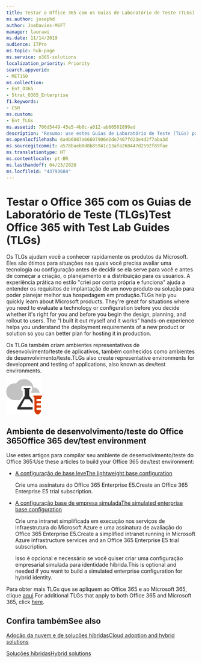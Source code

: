 ```yaml
---
title: Testar o Office 365 com os Guias de Laboratório de Teste (TLGs)
ms.author: josephd
author: JoeDavies-MSFT
manager: laurawi
ms.date: 11/14/2019
audience: ITPro
ms.topic: hub-page
ms.service: o365-solutions
localization_priority: Priority
search.appverid:
- MET150
ms.collection:
- Ent_O365
- Strat_O365_Enterprise
f1.keywords:
- CSH
ms.custom:
- Ent_TLGs
ms.assetid: 706d5449-45e5-4b0c-a012-ab60501899ad
description: 'Resumo: use estes Guias de Laboratório de Teste (TLGs) para configurar demonstração, prova de conceito ou ambientes de desenvolvimento/teste do Office 365.'
ms.openlocfilehash: 6a4b6087a66607906e2de7407fd23e4d2f7aba3d
ms.sourcegitcommit: a578baeb0d8b85941c13afa268447d2592f89fae
ms.translationtype: HT
ms.contentlocale: pt-BR
ms.lasthandoff: 04/23/2020
ms.locfileid: "43793684"
---
```

# <a name="test-office-365-with-test-lab-guides-tlgs"></a><span data-ttu-id="bdee1-103">Testar o Office 365 com os Guias de Laboratório de Teste (TLGs)</span><span class="sxs-lookup"><span data-stu-id="bdee1-103">Test Office 365 with Test Lab Guides (TLGs)</span></span>

<span data-ttu-id="bdee1-p101">Os TLGs ajudam você a conhecer rapidamente os produtos da Microsoft. Eles são ótimos para situações nas quais você precisa avaliar uma tecnologia ou configuração antes de decidir se ela serve para você e antes de começar a criação, o planejamento e a distribuição para os usuários. A experiência prática no estilo "criei por conta própria e funciona" ajuda a entender os requisitos de implantação de um novo produto ou solução para poder planejar melhor sua hospedagem em produção.</span><span class="sxs-lookup"><span data-stu-id="bdee1-p101">TLGs help you quickly learn about Microsoft products. They're great for situations where you need to evaluate a technology or configuration before you decide whether it's right for you and before you begin the design, planning, and rollout to users. The "I built it out myself and it works" hands-on experience helps you understand the deployment requirements of a new product or solution so you can better plan for hosting it in production.</span></span>
  
<span data-ttu-id="bdee1-107">Os TLGs também criam ambientes representativos de desenvolvimento/teste de aplicativos, também conhecidos como ambientes de desenvolvimento/teste.</span><span class="sxs-lookup"><span data-stu-id="bdee1-107">TLGs also create representative environments for development and testing of applications, also known as dev/test environments.</span></span>
  
![Guias do Laboratório de Teste da Microsoft Cloud](media/24ad0d1b-3274-40fb-972a-b8188b7268d1.png)
  
## <a name="office-365-devtest-environment"></a><span data-ttu-id="bdee1-109">Ambiente de desenvolvimento/teste do Office 365</span><span class="sxs-lookup"><span data-stu-id="bdee1-109">Office 365 dev/test environment</span></span>

<span data-ttu-id="bdee1-110">Use estes artigos para compilar seu ambiente de desenvolvimento/teste do Office 365:</span><span class="sxs-lookup"><span data-stu-id="bdee1-110">Use these articles to build your Office 365 dev/test environment:</span></span>
  
- [<span data-ttu-id="bdee1-111">A configuração de base leve</span><span class="sxs-lookup"><span data-stu-id="bdee1-111">The lightweight base configuration</span></span>](https://docs.microsoft.com/microsoft-365/enterprise/lightweight-base-configuration-microsoft-365-enterprise)
    
    <span data-ttu-id="bdee1-112">Crie uma assinatura do Office 365 Enterprise E5.</span><span class="sxs-lookup"><span data-stu-id="bdee1-112">Create an Office 365 Enterprise E5 trial subscription.</span></span>

- [<span data-ttu-id="bdee1-113">A configuração base de empresa simulada</span><span class="sxs-lookup"><span data-stu-id="bdee1-113">The simulated enterprise base configuration</span></span>](https://docs.microsoft.com/microsoft-365/enterprise/simulated-ent-base-configuration-microsoft-365-enterprise)
    
    <span data-ttu-id="bdee1-114">Crie uma intranet simplificada em execução nos serviços de infraestrutura do Microsoft Azure e uma assinatura de avaliação do Office 365 Enterprise E5.</span><span class="sxs-lookup"><span data-stu-id="bdee1-114">Create a simplified intranet running in Microsoft Azure infrastructure services and an Office 365 Enterprise E5 trial subscription.</span></span> 

    <span data-ttu-id="bdee1-115">Isso é opcional e necessário se você quiser criar uma configuração empresarial simulada para identidade híbrida.</span><span class="sxs-lookup"><span data-stu-id="bdee1-115">This is optional and needed if you want to build a simulated enterprise configuration for hybrid identity.</span></span>
    
<span data-ttu-id="bdee1-116">Para obter mais TLGs que se apliquem ao Office 365 e ao Microsoft 365, clique [aqui](https://docs.microsoft.com/microsoft-365/enterprise/m365-enterprise-test-lab-guides).</span><span class="sxs-lookup"><span data-stu-id="bdee1-116">For additional TLGs that apply to both Office 365 and Microsoft 365, click [here](https://docs.microsoft.com/microsoft-365/enterprise/m365-enterprise-test-lab-guides).</span></span>  
    
## <a name="see-also"></a><span data-ttu-id="bdee1-117">Confira também</span><span class="sxs-lookup"><span data-stu-id="bdee1-117">See also</span></span>

[<span data-ttu-id="bdee1-118">Adoção da nuvem e de soluções híbridas</span><span class="sxs-lookup"><span data-stu-id="bdee1-118">Cloud adoption and hybrid solutions</span></span>](cloud-adoption-and-hybrid-solutions.yml)
  
[<span data-ttu-id="bdee1-119">Soluções híbridas</span><span class="sxs-lookup"><span data-stu-id="bdee1-119">Hybrid solutions</span></span>](hybrid-solutions.md)
